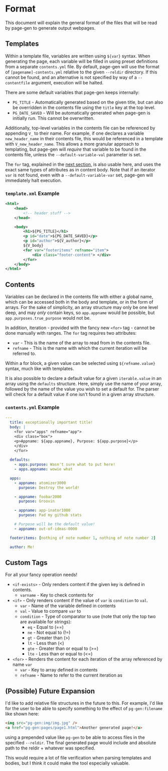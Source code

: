 # Format

This document will explain the general format of the files that will be read by
page-gen to generate output webpages.

## Templates

Within a template file, variables are written using `${var}` syntax.
When generating the page, each variable will be filled in using preset definitions
from a separate `contents.yml` file.
By default, page-gen will use the format of `[pagename]-contents.yml` relative to
the given `--reldir` directory. If this cannot be found, 
and an alternative is not specified by way of a `--contentfile` argument, execution will be halted.

There are some default variables that page-gen keeps internally:
- `PG_TITLE` - Automatically generated based on the given title, but can also be overridden
in the contents file using the `title` key at the top level.
- `PG_DATE_SAVED` - Will be automatically generated when page-gen is initially run.
This cannot be overwritten.

Additionally, top-level variables in the contents file can be referenced by appending
`V_` to their name. For example, if one declares a variable `new_header_name` in their
contents file, this would be referenced in a template with `V_new_header_name`.
This allows a more granular approach to templating, but page-gen will *require* that variable to be
found in the contents file, unless the `--default-variable-val` parameter is set.

The `for` tag, explained in the [next section](#contents), is also usable here, and uses the exact same
types of attributes as in content body. Note that if an iterator `var` is not found, even with a
`--default-variable-var` set, page-gen will immediately halt execution.

### `template.xml` Example
```xml
<html>
	<head>
		<!-- header stuff -->
	</head>

	<body>
		<h1>${PG_TITLE}</h1>
		<p id="date">${PG_DATE_SAVED}</p>
		<p id="author">${V_author}</p>
		${V_body}
		<for var="footeritems" refname="item">
			<div class="footer-content"> </div>
		</for>
	</body>
</html>
```

## Contents

Variables can be declared in the contents file with either a global name, which can be accessed
both in the body and template, or in the form of arrays. For the sake of simplicity, an array structure
may only be one level deep, and may *only* contain keys, 
so `app.appname` would be possible, but `app.purposes.true_purpose` would not be.

In addition, iteration - provided with the fancy new `<for>` tag - cannot be done manually with ranges.
The `for` tag requires two attributes:
- `var` - This is the name of the array to read from in the contents file.
- `refname` - This is the name with which the current iteration will be referred to.

Within a for block, a given value can be selected using `${refname.value}` syntax, much like with templates.

It is also possible to declare a default value for a given `iterable.value` in an array using the `defaults` structure.
Here, simply use the name of your array, followed by the name of the value you wish to set a default for.
The parser will check for a default value if one isn't found in a given array structure.

### `contents.yml` Example
```yaml
---
  title: exceptionally important title!
  body: |
    <for var="apps" refname="app"> 
    <div class="box">
	<p>Appname: ${app.appname}, Purpose: ${app.purpose}</p>
    </div>
    </for>
  
  defaults:
    - apps.purpose: Wasn't sure what to put here!
    - apps.appname: wowie what

  apps:
    - appname: atomizer3000
      purpose: Destroy the world!

    - appname: foobar2000
      purpose: Groovin

    - appname: app-inator1000
      purpose: Pad my github stats

    # Purpose will be the default value!
    - appname: out-of-ideas-0000

  footeritems: [nothing of note number 1, nothing of note number 2]

  author: Me!
```

## Custom Tags

For all your fancy operation needs!

- `<if-exists>` - Only renders content if the given key is defined in contents.
	- `varname` - Key to check contents for
- `<if>` - Only renders content if the value of `var` is `condition` to `val`.
	- `var` - Name of the variable defined in contents
	- `val` - Value to compare `var` to
	- `condition` - Type of comparator to use (note that only the top two are available for strings):
		- `eq` - Equal to (==)
		- `ne` - Not equal to (!=)
		- `gt` - Greater than (>)
		- `lt` - Less than (<)
		- `gte` - Greater than or equal to (>=)
		- `lte` - Less than or equal to (<=)
- `<for>` - Renders the content for each iteration of
the array referenced by name `var`
	- `var` - Key to array defined in contents
	- `refname` - Name to refer to the current iteration as


## (Possible) Future Expansion

I'd like to add relative file structures in the future to this.
For example, I'd like for the user to be able to specify something to the effect of `pg-gen:filename`
like shown here:
```html
<img src="pg-gen:img/img.jpg" />
<a href="pg-gen:pages/page1.html">Another generated page!</a>
```
using a prepended value like `pg-gen` to be able to access files in the specified `--reldir`.
The final generated page would include and absolute path to the reldir + whatever was specified.

This would require a lot of file verification when parsing templates and bodies, but I think
it could make the tool especially valuable. 
